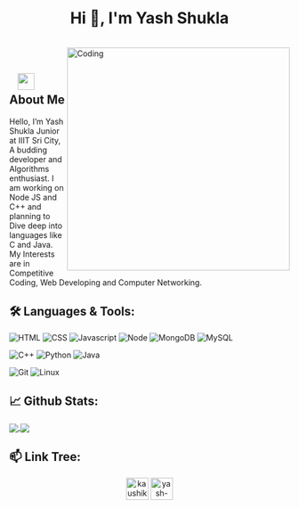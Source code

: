 <h1 align="center">Hi 👋, I'm Yash Shukla</h1>

</br>
<img align="right" alt="Coding" width="400" src="https://media.giphy.com/media/Y4ak9Ki2GZCbJxAnJD/giphy.gif">
</br>

## &nbsp; &nbsp;<img src="https://media.giphy.com/media/WUlplcMpOCEmTGBtBW/giphy.gif" width="30"> **About Me**

Hello, I’m Yash Shukla Junior at IIIT Sri City, A budding developer and Algorithms enthusiast. I am working on Node JS and C++ and planning to Dive deep into languages like C and Java. My Interests are in Competitive Coding, Web Developing and Computer Networking.

## 🛠️ **Languages & Tools:**

![HTML](https://img.shields.io/badge/html%20-%23E34F26.svg?&style=for-the-badge&logo=html5&logoColor=white)
![CSS](https://img.shields.io/badge/css%20-%231572B6.svg?&style=for-the-badge&logo=css3&logoColor=white)
![Javascript](https://img.shields.io/badge/-Javascript-ffb400?style=for-the-badge&logo=javascript&logoColor=ffff3f)
![Node](https://img.shields.io/badge/-Node-blue?style=for-the-badge&logo=node.js)
![MongoDB](https://img.shields.io/badge/-MongoDB-green?style=for-the-badge&logo=mongodb)
![MySQL](https://img.shields.io/badge/-MySQL-eeeeee?style=for-the-badge&logo=mysql)

![C++](https://img.shields.io/badge/c++%20-%2300599C.svg?&style=for-the-badge&logo=c%2B%2B&ogoColor=white)
![Python](https://img.shields.io/badge/-Python-red?style=for-the-badge&logo=python)
![Java](https://img.shields.io/badge/-Java-ffb400?style=for-the-badge&logo=java&logoColor=ffff3f)

![Git](https://img.shields.io/badge/git%20-%23F05033.svg?&style=for-the-badge&logo=git&logoColor=white)
![Linux](https://img.shields.io/badge/-linux-772953?style=for-the-badge&logo=linux)

## 📈 **Github Stats:**

<a href="https://github.com/Yash1256">
<img align="center" src="https://github-readme-stats.vercel.app/api?username=Yash1256&show_icons=true&include_all_commits=true&theme=blue-green&count_private=true">
</a>
<a href="https://github.com/Yash1256/github-readme-stats">
<img align="center" src="https://github-readme-stats.anuraghazra1.vercel.app/api/top-langs/?username=Yash1256&layout=Demo&theme=blue-green" />
</a>

## 📫 **Link Tree:**
<p align="center">
<a href="https://www.linkedin.com/in/master-yash/" target="blank"><img align="center" src="https://cdn.jsdelivr.net/npm/simple-icons@3.0.1/icons/linkedin.svg" alt="kaushik-rishi" height="40" width="40" /></a>
<a href="mailto:shuklayash1256@gmail.com" target="blank"><img align="center" src="https://cdn.jsdelivr.net/npm/simple-icons@3.0.1/icons/gmail.svg" alt="yash-shukla" height="40" width="40" /></a>




